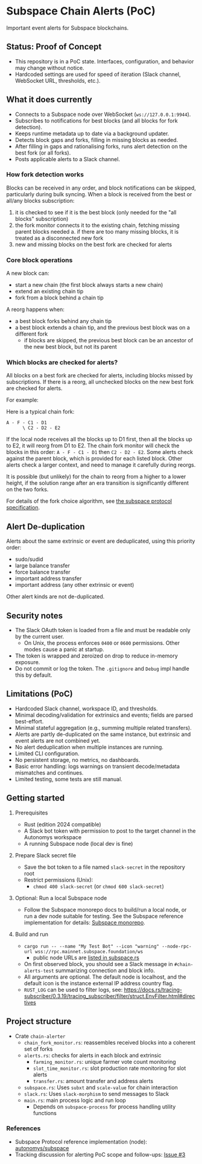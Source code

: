 # Subspace Chain Alerts (PoC)

Important event alerts for Subspace blockchains.

## Status: Proof of Concept

- This repository is in a PoC state. Interfaces, configuration, and behavior may change without notice.
- Hardcoded settings are used for speed of iteration (Slack channel, WebSocket URL, thresholds, etc.).

## What it does currently

- Connects to a Subspace node over WebSocket (`ws://127.0.0.1:9944`).
- Subscribes to notifications for best blocks (and all blocks for fork detection).
- Keeps runtime metadata up to date via a background updater.
- Detects block gaps and forks, filling in missing blocks as needed.
- After filling in gaps and rationalising forks, runs alert detection on the best fork (or all forks).
- Posts applicable alerts to a Slack channel.

### How fork detection works

Blocks can be received in any order, and block notifications can be skipped, particularly during bulk syncing.
When a block is received from the best or all/any blocks subscription:

1. it is checked to see if it is the best block (only needed for the "all blocks" subscription)
2. the fork monitor connects it to the existing chain, fetching missing parent blocks  needed
  a. if there are too many missing blocks, it is treated as a disconnected new fork
3. new and missing blocks on the best fork are checked for alerts
  <!-- TODO: a. some alerts also check side forks -->

### Core block operations

A new block can:

- start a new chain (the first block always starts a new chain)
- extend an existing chain tip
- fork from a block behind a chain tip

A reorg happens when:

- a best block forks behind any chain tip
- a best block extends a chain tip, and the previous best block was on a different fork
  - if blocks are skipped, the previous best block can be an ancestor of the new best block, but not its parent

### Which blocks are checked for alerts?

All blocks on a best fork are checked for alerts, including blocks missed by subscriptions.
If there is a reorg, all unchecked blocks on the new best fork are checked for alerts.

For example:

Here is a typical chain fork:

```text
A - F - C1 - D1
      \ C2 - D2 - E2
```

If the local node receives all the blocks up to D1 first, then all the blocks up to E2, it will reorg from D1 to E2.
The chain fork monitor will check the blocks in this order:
`A - F - C1 - D1` then `C2 - D2 - E2`.
Some alerts check against the parent block, which is provided for each listed block.
Other alerts check a larger context, and need to manage it carefully during reorgs.

It is possible (but unlikely) for the chain to reorg from a higher to a lower height,
if the solution range after an era transition is significantly different on the two forks.

For details of the fork choice algorithm, see [the subspace protocol specification](https://subspace.github.io/protocol-specs/docs/decex/workflow#fork-choice-rule).

## Alert De-duplication

Alerts about the same extrinsic or event are deduplicated, using this priority order:

- sudo/sudid
- large balance transfer
- force balance transfer
- important address transfer
- important address (any other extrinsic or event)

Other alert kinds are not de-duplicated.

## Security notes

- The Slack OAuth token is loaded from a file and must be readable only by the current user.
  - On Unix, the process enforces `0400` or `0600` permissions. Other modes cause a panic at startup.
- The token is wrapped and zeroized on drop to reduce in-memory exposure.
- Do not commit or log the token. The `.gitignore` and `Debug` impl handle this by default.

## Limitations (PoC)

- Hardcoded Slack channel, workspace ID, and thresholds.
- Minimal decoding/validation for extrinsics and events; fields are parsed best-effort.
- Minimal stateful aggregation (e.g., summing multiple related transfers).
- Alerts are partly de-duplicated on the same instance, but extrinsic and event alerts are not combined yet.
- No alert deduplication when multiple instances are running.
- Limited CLI configuration.
- No persistent storage, no metrics, no dashboards.
- Basic error handling: logs warnings on transient decode/metadata mismatches and continues.
- Limited testing, some tests are still manual.

## Getting started

1. Prerequisites

   - Rust (edition 2024 compatible)
   - A Slack bot token with permission to post to the target channel in the Autonomys workspace
   - A running Subspace node (local dev is fine)

2. Prepare Slack secret file

   - Save the bot token to a file named `slack-secret` in the repository root
   - Restrict permissions (Unix):
     - `chmod 400 slack-secret` (or `chmod 600 slack-secret`)

3. Optional: Run a local Subspace node

   - Follow the Subspace monorepo docs to build/run a local node, or run a dev node suitable for testing.
     See the Subspace reference implementation for details: [Subspace monorepo](https://github.com/autonomys/subspace).

4. Build and run
   - `cargo run -- --name "My Test Bot" --icon "warning" --node-rpc-url wss://rpc.mainnet.subspace.foundation/ws`
     - public node URLs are [listed in subspace.rs](https://github.com/autonomys/subspace-chain-alerts/blob/ac33ed7d200a1fdc3b92c1919f7b9cfacfba37c6/chain-alerter/src/subspace.rs#L43-L49)
   - On first observed block, you should see a Slack message in `#chain-alerts-test` summarizing connection and block info.
   - All arguments are optional. The default node is localhost, and the default icon is the instance external IP address country flag.
   - `RUST_LOG` can be used to filter logs, see:
     <https://docs.rs/tracing-subscriber/0.3.19/tracing_subscriber/filter/struct.EnvFilter.html#directives>

## Project structure

- Crate `chain-alerter`
  - `chain_fork_monitor.rs`: reassembles received blocks into a coherent set of forks
  - `alerts.rs`: checks for alerts in each block and extrinsic
    - `farming_monitor.rs`: unique farmer vote count monitoring
    - `slot_time_monitor.rs`: slot production rate monitoring for slot alerts
    - `transfer.rs`: amount transfer and address alerts
  - `subspace.rs`: Uses `subxt` and `scale-value` for chain interaction
  - `slack.rs`: Uses `slack-morphism` to send messages to Slack
  - `main.rs`: main process logic and run loop
    - Depends on `subspace-process` for process handling utility functions

### References

- Subspace Protocol reference implementation (node): [autonomys/subspace](https://github.com/autonomys/subspace)
- Tracking discussion for alerting PoC scope and follow-ups: [Issue #3](https://github.com/autonomys/subspace-chain-alerts/issues/3)
